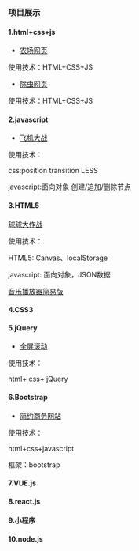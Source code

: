 ### 项目展示<br>

####    1.html+css+js <br>

-    [农场网页](https://hehe1794.github.io/%E5%86%9C%E5%9C%BA%E7%BD%91%E9%A1%B5/header.html)


   使用技术：HTML+CSS+JS

-    [除虫网页](https://hehe1794.github.io/%E9%99%A4%E8%99%AB%E7%BD%91%E9%A1%B5/)


  使用技术：HTML+CSS+JS



####    2.javascript

-    [飞机大战](https://hehe1794.github.io/%E9%A3%9E%E6%9C%BA%E5%A4%A7%E6%88%98/plane.html)


使用技术：

css:position  transition  LESS

javascript:面向对象  创建/追加/删除节点



####    3.HTML5

   [球球大作战](https://hehe1794.github.io/ball/)

使用技术：

HTML5: Canvas、localStorage

javascript: 面向对象，JSON数据

[音乐播放器简易版](https://hehe1794.github.io/music/)

#### 4.CSS3



#### 5.jQuery

- [全屏滚动]([https://hehe1794.github.io/%E5%85%A8%E5%B1%8F%E6%BB%9A%E5%8A%A8/](https://hehe1794.github.io/全屏滚动/))

使用技术：

html+ css+ jQuery

#### 6.Bootstrap

- [简约商务网站]([https://hehe1794.github.io/%E7%AE%80%E7%BA%A6%E5%95%86%E5%8A%A1%E7%BD%91%E7%AB%99/](https://hehe1794.github.io/简约商务网站/))

使用技术：

html+css+javascript

框架：bootstrap

#### 7.VUE.js



#### 8.react.js



#### 9.小程序



#### 10.node.js



   